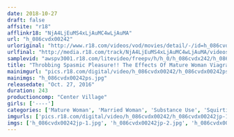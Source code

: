 ```yaml
---
date: 2018-10-27
draft: false
affsite: "r18"
afflinkr18: "NjA4LjEuMS4xLjAuMC4wLjAuMA"
url: "h_086cvdx00242"
urloriginal: "http://www.r18.com/videos/vod/movies/detail/-/id=h_086cvdx00242"
urlfinal: "http://media.r18.com/track/NjA4LjEuMS4xLjAuMC4wLjAuMA/videos/vod/movies/detail/-/id=h_086cvdx00242"
samplevid: "awspv3001.r18.com/litevideo/freepv/h/h_0/h_086cvdx242/h_086cvdx242_dmb_w.mp4"
title: "Throbbing Spasmic Pleasure!! The Effects Of Mature Woman Viagra Are Amazing!! It Feels So Good, The Squirting Never Stops 20 MILF Ladies 4 Hours"
mainimgurl: "pics.r18.com/digital/video/h_086cvdx00242/h_086cvdx00242ps.jpg"
mainimgs: "h_086cvdx00242ps.jpg"
releasedate: "Oct. 27, 2016"
duration: 243
productioncomp: "Center Village"
girls: ['----']
categories: ['Mature Woman', 'Married Woman', 'Substance Use', 'Squirting', 'Compilation', 'Over 4 Hours', 'Hi-Def']
imgurls: ['pics.r18.com/digital/video/h_086cvdx00242/h_086cvdx00242jp-1.jpg', 'pics.r18.com/digital/video/h_086cvdx00242/h_086cvdx00242jp-2.jpg', 'pics.r18.com/digital/video/h_086cvdx00242/h_086cvdx00242jp-3.jpg', 'pics.r18.com/digital/video/h_086cvdx00242/h_086cvdx00242jp-4.jpg', 'pics.r18.com/digital/video/h_086cvdx00242/h_086cvdx00242jp-5.jpg', 'pics.r18.com/digital/video/h_086cvdx00242/h_086cvdx00242jp-6.jpg', 'pics.r18.com/digital/video/h_086cvdx00242/h_086cvdx00242jp-7.jpg', 'pics.r18.com/digital/video/h_086cvdx00242/h_086cvdx00242jp-8.jpg', 'pics.r18.com/digital/video/h_086cvdx00242/h_086cvdx00242jp-9.jpg', 'pics.r18.com/digital/video/h_086cvdx00242/h_086cvdx00242jp-10.jpg', 'pics.r18.com/digital/video/h_086cvdx00242/h_086cvdx00242jp-11.jpg', 'pics.r18.com/digital/video/h_086cvdx00242/h_086cvdx00242jp-12.jpg', 'pics.r18.com/digital/video/h_086cvdx00242/h_086cvdx00242jp-13.jpg', 'pics.r18.com/digital/video/h_086cvdx00242/h_086cvdx00242jp-14.jpg', 'pics.r18.com/digital/video/h_086cvdx00242/h_086cvdx00242jp-15.jpg', 'pics.r18.com/digital/video/h_086cvdx00242/h_086cvdx00242jp-16.jpg', 'pics.r18.com/digital/video/h_086cvdx00242/h_086cvdx00242jp-17.jpg', 'pics.r18.com/digital/video/h_086cvdx00242/h_086cvdx00242jp-18.jpg', 'pics.r18.com/digital/video/h_086cvdx00242/h_086cvdx00242jp-19.jpg', 'pics.r18.com/digital/video/h_086cvdx00242/h_086cvdx00242jp-20.jpg']
imgs: ['h_086cvdx00242jp-1.jpg', 'h_086cvdx00242jp-2.jpg', 'h_086cvdx00242jp-3.jpg', 'h_086cvdx00242jp-4.jpg', 'h_086cvdx00242jp-5.jpg', 'h_086cvdx00242jp-6.jpg', 'h_086cvdx00242jp-7.jpg', 'h_086cvdx00242jp-8.jpg', 'h_086cvdx00242jp-9.jpg', 'h_086cvdx00242jp-10.jpg', 'h_086cvdx00242jp-11.jpg', 'h_086cvdx00242jp-12.jpg', 'h_086cvdx00242jp-13.jpg', 'h_086cvdx00242jp-14.jpg', 'h_086cvdx00242jp-15.jpg', 'h_086cvdx00242jp-16.jpg', 'h_086cvdx00242jp-17.jpg', 'h_086cvdx00242jp-18.jpg', 'h_086cvdx00242jp-19.jpg', 'h_086cvdx00242jp-20.jpg']
---
```

